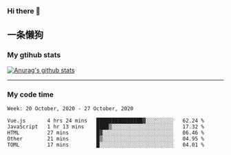 ### Hi there 👋

## 一条懒狗
<!--
**kiss-me-quickly/kiss-me-quickly** is a ✨ _special_ ✨ repository because its `README.md` (this file) appears on your GitHub profile.

Here are some ideas to get you started:

- 🔭 I’m currently working on ...
- 🌱 I’m currently learning ...
- 👯 I’m looking to collaborate on ...
- 🤔 I’m looking for help with ...
- 💬 Ask me about ...
- 📫 How to reach me: ...
- 😄 Pronouns: ...
- ⚡ Fun fact: ...
-->


### My gtihub stats

[![Anurag's github stats](https://github-readme-stats.vercel.app/api?username=kiss-me-quickly)](https://github.com/anuraghazra/github-readme-stats)

***

### My code time

<!--START_SECTION:waka-->
```text
Week: 20 October, 2020 - 27 October, 2020

Vue.js       4 hrs 24 mins   ███████████████▓░░░░░░░░░   62.24 % 
JavaScript   1 hr 13 mins    ████▒░░░░░░░░░░░░░░░░░░░░   17.32 % 
HTML         27 mins         █▓░░░░░░░░░░░░░░░░░░░░░░░   06.46 % 
Other        21 mins         █▒░░░░░░░░░░░░░░░░░░░░░░░   04.95 % 
TOML         17 mins         █░░░░░░░░░░░░░░░░░░░░░░░░   04.01 % 
```
<!--END_SECTION:waka-->
